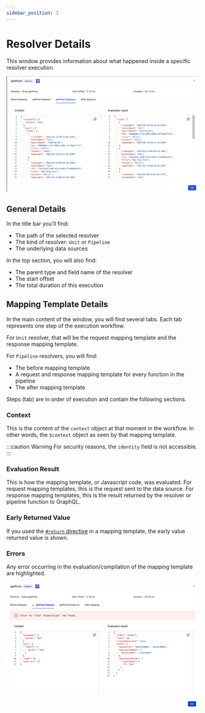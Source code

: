 ```yaml
---
sidebar_position: 3
---
```


# Resolver Details

This window provides information about what happened inside a specific resolver execution.

![Resolver Details](./img/resolver-details.png)

## General Details

In the title bar you'll find:

- The path of the selected resolver
- The kind of resolver: `Unit` or `Pipeline`
- The underlying data sources

In the top section, you will also find:

- The parent type and field name of the resolver
- The start offset
- The total duration of this execution

## Mapping Template Details

In the main content of the window, you will find several tabs. Each tab represents one step of the execution workflow. 

For `Unit` resolver, that will be the request mapping template and the response mapping template.

For `Pipeline` resolvers, you will find:
- The before mapping template
- A request and response mapping template for every function in the pipeline
- The after mapping template

Steps (tab) are in order of execution and contain the following sections.

### Context

This is the content of the `context` object at that moment in the workflow. In other words, the `$context` object as seen by that mapping template.

:::caution Warning
For security reasons, the `identity` field is not accessible.
:::

### Evaluation Result

This is how the mapping template, or Javascript code, was evaluated. For request mapping templates, this is the request sent to the data source. For response mapping templates, this is the result returned by the resolver or pipeline function to GraphQL.

### Early Returned Value

If you used the [`#return` directive](https://docs.aws.amazon.com/appsync/latest/devguide/aws-appsync-directives.html) in a mapping template, the early value returned value is shown.

### Errors

Any error occurring in the evaluation/compilation of the mapping template are highlighted.

![Mapping template error](./img/mapping-template-error.png)
